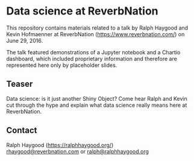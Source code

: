 Data science at ReverbNation
============================

This repository contains materials related to a talk by Ralph Haygood and Kevin Hofmaenner at ReverbNation
(https://www.reverbnation.com/) on June 29, 2016.

The talk featured demonstrations of a Jupyter notebook and a Chartio dashboard, which included proprietary information
and therefore are represented here only by placeholder slides.


Teaser
------

Data science: is it just another Shiny Object? Come hear Ralph and Kevin cut through the hype and explain what data
science really means here at ReverbNation.


Contact
-------

Ralph Haygood (https://ralphhaygood.org/)  
rhaygood@reverbnation.com or ralph@ralphhaygood.org
